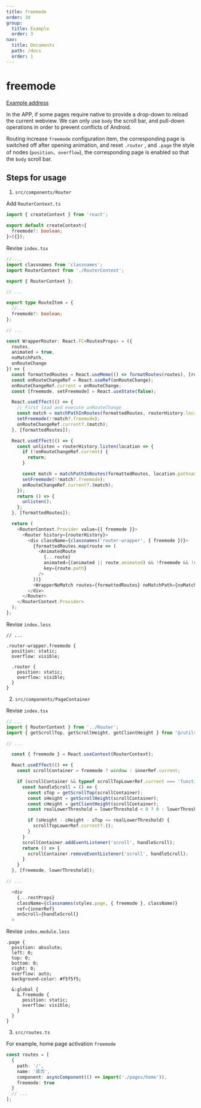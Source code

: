```yaml
---
title: freemode
order: 34
group:
  title: Example
  order: 3
nav:
  title: Documents
  path: /docs
  order: 1
---
```


# freemode

[Example address](https://github.com/doly-dev/cra-template-doly-examples/tree/main/examples/freemode)

In the APP, if some pages require native to provide a drop-down to reload the current webview. We can only use `body` the scroll bar, and pull-down operations in order to prevent conflicts of Android.

Routing increase `freemode` configuration item, the corresponding page is switched off after opening animation, and reset `.router` , and `.page` the style of nodes (`position`、`overflow`), the corresponding page is enabled so that the `body` scroll bar.

## Steps for usage

1. `src/components/Router`

Add `RouterContext.ts`

```typescript
import { createContext } from 'react';

export default createContext<{
  freemode?: boolean;
}>({});
```

Revise `index.tsx`

```typescript
// ...
import classnames from 'classnames';
import RouterContext from './RouterContext';

export { RouterContext };

// ...

export type RouteItem = {
  //...
  freemode?: boolean;
};

// ...

const WrapperRouter: React.FC<RoutesProps> = ({
  routes,
  animated = true,
  noMatchPath,
  onRouteChange
}) => {
  const formattedRoutes = React.useMemo(() => formatRoutes(routes), [routes]);
  const onRouteChangeRef = React.useRef(onRouteChange);
  onRouteChangeRef.current = onRouteChange;
  const [freemode, setFreemode] = React.useState(false);

  React.useEffect(() => {
    // First load and execute onRouteChange
    const match = matchPathInRoutes(formattedRoutes, routerHistory.location.pathname);
    setFreemode(!!match?.freemode);
    onRouteChangeRef.current?.(match);
  }, [formattedRoutes]);

  React.useEffect(() => {
    const unlisten = routerHistory.listen(location => {
      if (!onRouteChangeRef.current) {
        return;
      }

      const match = matchPathInRoutes(formattedRoutes, location.pathname);
      setFreemode(!!match?.freemode);
      onRouteChangeRef.current?.(match);
    });
    return () => {
      unlisten();
    };
  }, [formattedRoutes]);

  return (
    <RouterContext.Provider value={{ freemode }}>
      <Router history={routerHistory}>
        <div className={classnames('router-wrapper', { freemode })}>
          {formattedRoutes.map(route => (
            <AnimatedRoute
              {...route}
              animated={(animated || route.animated) && !freemode && !route.freemode}
              key={route.path}
            />
          ))}
          <WrapperNoMatch routes={formattedRoutes} noMatchPath={noMatchPath} />
        </div>
      </Router>
    </RouterContext.Provider>
  );
};
```

Revise `index.less`

```less
// ...

.router-wrapper.freemode {
  position: static;
  overflow: visible;

  .router {
    position: static;
    overflow: visible;
  }
}
```

2. `src/components/PageContainer`

Revise `index.tsx`

```typescript
// ...
import { RouterContext } from '../Router';
import { getScrollTop, getScrollHeight, getClientHeight } from '@/utils/dom'; // 新增文件

// ...

  const { freemode } = React.useContext(RouterContext);

  React.useEffect(() => {
    const scrollContainer = freemode ? window : innerRef.current;

    if (scrollContainer && typeof scrollTopLowerRef.current === 'function') {
      const handleScroll = () => {
        const sTop = getScrollTop(scrollContainer);
        const sHeight = getScrollHeight(scrollContainer);
        const cHeight = getClientHeight(scrollContainer);
        const realLowerThreshold = lowerThreshold < 0 ? 0 : lowerThreshold;

        if (sHeight - cHeight - sTop <= realLowerThreshold) {
          scrollTopLowerRef.current?.();
        }
      }
      scrollContainer.addEventListener('scroll', handleScroll);
      return () => {
        scrollContainer.removeEventListener('scroll', handleScroll);
      }
    }
  }, [freemode, lowerThreshold]);

// ...

  <div
    {...restProps}
    className={classnames(styles.page, { freemode }, className)}
    ref={innerRef}
    onScroll={handleScroll}
  >
```

Revise `index.module.less`

```less
.page {
  position: absolute;
  left: 0;
  top: 0;
  bottom: 0;
  right: 0;
  overflow: auto;
  background-color: #f5f5f5;

  &:global {
    &.freemode {
      position: static;
      overflow: visible;
    }
  }
}
```

3. `src/routes.ts`

For example, home page activation `freemode`

```typescript
const routes = [
  {
    path: '/',
    name: '首页',
    component: asyncComponent(() => import('./pages/home')),
    freemode: true
  }
  // ...
];
```
